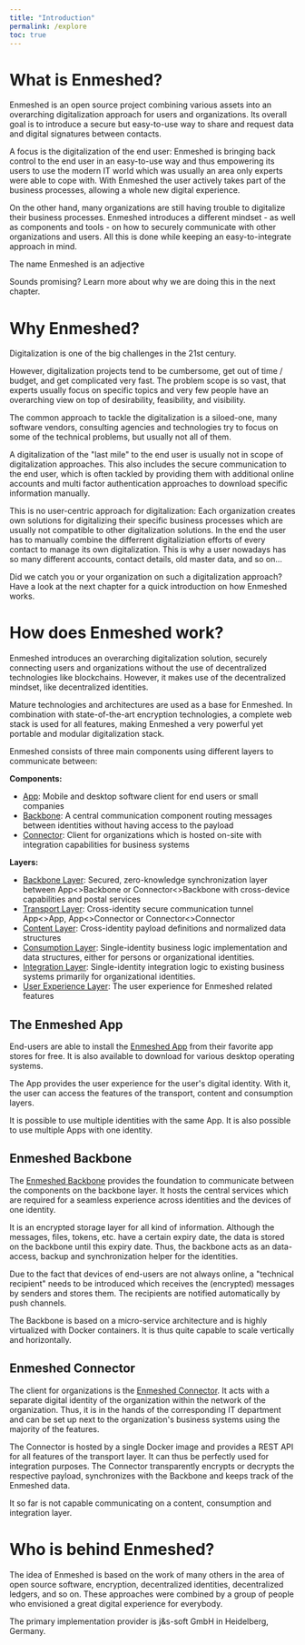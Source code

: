 ```yaml
---
title: "Introduction"
permalink: /explore
toc: true
---
```


# What is Enmeshed?

Enmeshed is an open source project combining various assets into an overarching digitalization approach for users and organizations. Its overall goal is to introduce a secure but easy-to-use way to share and request data and digital signatures between contacts.

A focus is the digitalization of the end user: Enmeshed is bringing back control to the end user in an easy-to-use way and thus empowering its users to use the modern IT world which was usually an area only experts were able to cope with. With Enmeshed the user actively takes part of the business processes, allowing a whole new digital experience.

On the other hand, many organizations are still having trouble to digitalize their business processes. Enmeshed introduces a different mindset - as well as components and tools - on how to securely communicate with other organizations and users. All this is done while keeping an easy-to-integrate approach in mind.

The name Enmeshed is an adjective

Sounds promising? Learn more about why we are doing this in the next chapter.

# Why Enmeshed?

Digitalization is one of the big challenges in the 21st century.

However, digitalization projects tend to be cumbersome, get out of time / budget, and get complicated very fast. The problem scope is so vast, that experts usually focus on specific topics and very few people have an overarching view on top of desirability, feasibility, and visibility.

The common approach to tackle the digitalization is a siloed-one, many software vendors, consulting agencies and technologies try to focus on some of the technical problems, but usually not all of them.

A digitalization of the "last mile" to the end user is usually not in scope of digitalization approaches. This also includes the secure communication to the end user, which is often tackled by providing them with additional online accounts and multi factor authentication approaches to download specific information manually.

This is no user-centric approach for digitalization: Each organization creates own solutions for digitalizing their specific business processes which are usually not compatible to other digitalization solutions. In the end the user has to manually combine the differrent digitaliziation efforts of every contact to manage its own digitalization. This is why a user nowadays has so many different accounts, contact details, old master data, and so on...

Did we catch you or your organization on such a digitalization approach? Have a look at the next chapter for a quick introduction on how Enmeshed works.

# How does Enmeshed work?

Enmeshed introduces an overarching digitalization solution, securely connecting users and organizations without the use of decentralized technologies like blockchains. However, it makes use of the decentralized mindset, like decentralized identities.

Mature technologies and architectures are used as a base for Enmeshed. In combination with state-of-the-art encryption technologies, a complete web stack is used for all features, making Enmeshed a very powerful yet portable and modular digitalization stack.

Enmeshed consists of three main components using different layers to communicate between:

**Components:**

- [App](/explore/app): Mobile and desktop software client for end users or small companies
- [Backbone](/explore/backbone): A central communication component routing messages between identities without having access to the payload
- [Connector](/explore/connector): Client for organizations which is hosted on-site with integration capabilities for business systems

**Layers:**

- [Backbone Layer](/explore/layers/backbone): Secured, zero-knowledge synchronization layer between App<>Backbone or Connector<>Backbone with cross-device capabilities and postal services
- [Transport Layer](/explore/layers/transport): Cross-identity secure communication tunnel App<>App, App<>Connector or Connector<>Connector
- [Content Layer](/explore/layers/content): Cross-identity payload definitions and normalized data structures
- [Consumption Layer](/explore/layers/consumption): Single-identity business logic implementation and data structures, either for persons or organizational identities.
- [Integration Layer](/explore/layers/integration): Single-identity integration logic to existing business systems primarily for organizational identities.
- [User Experience Layer](/explore/layers/user-experience): The user experience for Enmeshed related features

## The Enmeshed App

End-users are able to install the [Enmeshed App](/explore/app) from their favorite app stores for free. It is also available to download for various desktop operating systems.

The App provides the user experience for the user's digital identity. With it, the user can access the features of the transport, content and consumption layers.

It is possible to use multiple identities with the same App. It is also possible to use multiple Apps with one identity.

## Enmeshed Backbone

The [Enmeshed Backbone](/explore/backbone) provides the foundation to communicate between the components on the backbone layer. It hosts the central services which are required for a seamless experience across identities and the devices of one identity.

It is an encrypted storage layer for all kind of information. Although the messages, files, tokens, etc. have a certain expiry date, the data is stored on the backbone until this expiry date. Thus, the backbone acts as an data-access, backup and synchronization helper for the identities.

Due to the fact that devices of end-users are not always online, a "technical recipient" needs to be introduced which receives the (encrypted) messages by senders and stores them. The recipients are notified automatically by push channels.

The Backbone is based on a micro-service architecture and is highly virtualized with Docker containers. It is thus quite capable to scale vertically and horizontally.

## Enmeshed Connector

The client for organizations is the [Enmeshed Connector](/explore/connector). It acts with a separate digital identity of the organization within the network of the organization. Thus, it is in the hands of the corresponding IT department and can be set up next to the organization's business systems using the majority of the features.

The Connector is hosted by a single Docker image and provides a REST API for all features of the transport layer. It can thus be perfectly used for integration purposes. The Connector transparently encrypts or decrypts the respective payload, synchronizes with the Backbone and keeps track of the Enmeshed data.

It so far is not capable communicating on a content, consumption and integration layer.

# Who is behind Enmeshed?

The idea of Enmeshed is based on the work of many others in the area of open source software, encryption, decentralized identities, decentralized ledgers, and so on. These approaches were combined by a group of people who envisioned a great digital experience for everybody.

The primary implementation provider is j&amp;s-soft GmbH in Heidelberg, Germany.
